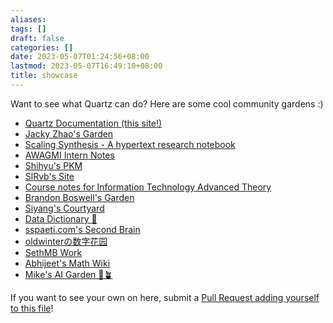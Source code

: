 ```yaml
---
aliases: 
tags: []
draft: false
categories: []
date: 2023-05-07T01:24:56+08:00
lastmod: 2023-05-07T16:49:10+08:00
title: showcase
---
```


Want to see what Quartz can do? Here are some cool community gardens :)

- [Quartz Documentation (this site!)](https://quartz.jzhao.xyz/)
- [Jacky Zhao's Garden](https://jzhao.xyz/)
- [Scaling Synthesis - A hypertext research notebook](https://scalingsynthesis.com/)
- [AWAGMI Intern Notes](https://notes.awagmi.xyz/)
- [Shihyu's PKM](https://shihyuho.github.io/pkm/)
- [SlRvb's Site](https://slrvb.github.io/Site/)
- [Course notes for Information Technology Advanced Theory](https://a2itnotes.github.io/quartz/)
- [Brandon Boswell's Garden](https://brandonkboswell.com)
- [Siyang's Courtyard](https://siyangsun.github.io/courtyard/)
- [Data Dictionary 🧠](https://glossary.airbyte.com/)
- [sspaeti.com's Second Brain](https://brain.sspaeti.com/)
- [oldwinterの数字花园](https://garden.oldwinter.top/)
- [SethMB Work](https://sethmb.xyz/)
- [Abhijeet's Math Wiki](https://abhmul.github.io/quartz/Math-Wiki/)
- [Mike's AI Garden 🤖🪴](https://mwalton.me/)

If you want to see your own on here, submit a [Pull Request adding yourself to this file](https://github.com/jackyzha0/quartz/blob/hugo/content/notes/showcase.md)!
